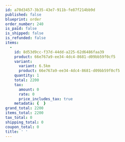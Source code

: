 ```yaml
---
id: a70d3457-3b35-43e7-911b-fe87f214bb9d
published: false
blueprint: order
order_number: 240
is_paid: false
is_shipped: false
is_refunded: false
items:
  -
    id: 8d53d9cc-f37d-44dd-a225-62d6486faa39
    product: 66e767a9-ee34-4dc4-8681-d09bb59f0cf5
    variant:
      variant: 6.5km
      product: 66e767a9-ee34-4dc4-8681-d09bb59f0cf5
    quantity: 1
    total: 2200
    tax:
      amount: 0
      rate: 0
      price_includes_tax: true
    metadata: {  }
grand_total: 2200
items_total: 2200
tax_total: 0
shipping_total: 0
coupon_total: 0
title: ' '
---
```


